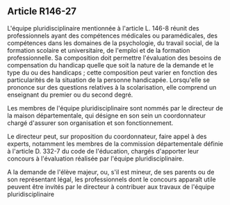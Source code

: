 ## Article R146-27

L'équipe pluridisciplinaire mentionnée à l'article L. 146-8 réunit des professionnels ayant des compétences
médicales ou paramédicales, des compétences dans les domaines de la psychologie, du travail social, de
la formation scolaire et universitaire, de l'emploi et de la formation professionnelle. Sa composition doit
permettre l'évaluation des besoins de compensation du handicap quelle que soit la nature de la demande et
le type du ou des handicaps ; cette composition peut varier en fonction des particularités de la situation de la
personne handicapée. Lorsqu'elle se prononce sur des questions relatives à la scolarisation, elle comprend un
enseignant du premier ou du second degré.

Les membres de l'équipe pluridisciplinaire sont nommés par le directeur de la maison départementale, qui
désigne en son sein un coordonnateur chargé d'assurer son organisation et son fonctionnement.

Le directeur peut, sur proposition du coordonnateur, faire appel à des experts, notamment les membres de
la commission départementale définie à l'article D. 332-7 du code de l'éducation, chargés d'apporter leur
concours à l'évaluation réalisée par l'équipe pluridisciplinaire.


A la demande de l'élève majeur, ou, s'il est mineur, de ses parents ou de son représentant légal, les
professionnels dont le concours apparaît utile peuvent être invités par le directeur à contribuer aux travaux de
l'équipe pluridisciplinaire

